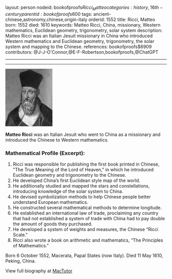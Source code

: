layout: person
nodeid: bookofproofs$Ricci_Matteo
categories: history,16th-century
parentid: bookofproofs$600
tags: ancient-chinese,astronomy,chinese,origin-italy
orderid: 1552
title: Ricci, Matteo
born: 1552
died: 1610
keywords: Matteo Ricci, China, missionary, Western mathematics, Euclidean geometry, trigonometry, solar system
description: Matteo Ricci was an Italian Jesuit missionary in China who introduced Western mathematics and Euclidean geometry, trigonometry, the solar system and mapping to the Chinese.
references: bookofproofs$6909
contributors: @J-J-O'Connor,@E-F-Robertson,bookofproofs,@ChatGPT

---



---

![Ricci_Matteo.jpg](https://github.com/bookofproofs/bookofproofs.github.io/blob/main/_sources/_assets/images/portraits/Ricci_Matteo.jpg?raw=true)

**Matteo Ricci** was an Italian Jesuit who went to China as a missionary and introduced the Chinese to Western mathematics.

### Mathematical Profile (Excerpt):
1. Ricci was responsible for publishing the first book printed in Chinese, "The True Meaning of the Lord of Heaven," in which he introduced Euclidean geometry and trigonometry to the Chinese.
2. He developed China’s first Euclidean style map of the world.
3. He additionally studied and mapped the stars and constellations, introducing knowledge of the solar system to China.
4. He devised symbolization methods to help Chinese people better understand European mathematics.
5. He constructed several mathematical methods to determine longitude.
6. He established an international law of trade, proclaiming any country that had not established a system of trade with China had to pay double the amount of goods they purchased.
7. He developed a system of weights and measures, the Chinese “Ricci Scale."
8. Ricci also wrote a book on arithmetic and mathematics, “The Principles of Mathematics."

Born 6 October 1552, Macerata, Papal States (now Italy). Died 11 May 1610, Peking, China.

View full biography at [MacTutor](https://mathshistory.st-andrews.ac.uk/Biographies/Ricci_Matteo/)
